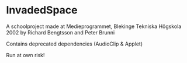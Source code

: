 # InvadedSpace

A schoolproject made at Medieprogrammet, Blekinge Tekniska Högskola 2002 by Richard Bengtsson and Peter Brunni

Contains deprecated dependencies (AudioClip & Applet)

Run at own risk!

